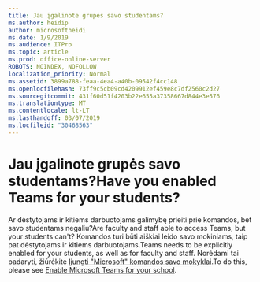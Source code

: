```yaml
---
title: Jau įgalinote grupės savo studentams?
ms.author: heidip
author: microsoftheidi
ms.date: 1/9/2019
ms.audience: ITPro
ms.topic: article
ms.prod: office-online-server
ROBOTS: NOINDEX, NOFOLLOW
localization_priority: Normal
ms.assetid: 3899a788-feaa-4ea4-a40b-09542f4cc148
ms.openlocfilehash: 73ff9c5cb09cd4209912ef459e8c7df2560c2d27
ms.sourcegitcommit: 431f60d51f4203b22e655a37358667d844e3e576
ms.translationtype: MT
ms.contentlocale: lt-LT
ms.lasthandoff: 03/07/2019
ms.locfileid: "30468563"
---
```

# <a name="have-you-enabled-teams-for-your-students"></a><span data-ttu-id="fc3b3-102">Jau įgalinote grupės savo studentams?</span><span class="sxs-lookup"><span data-stu-id="fc3b3-102">Have you enabled Teams for your students?</span></span>


<span data-ttu-id="fc3b3-103">Ar dėstytojams ir kitiems darbuotojams galimybę prieiti prie komandos, bet savo studentams negaliu?</span><span class="sxs-lookup"><span data-stu-id="fc3b3-103">Are faculty and staff able to access Teams, but your students can't?</span></span> <span data-ttu-id="fc3b3-104">Komandos turi būti aiškiai leido savo mokiniams, taip pat dėstytojams ir kitiems darbuotojams.</span><span class="sxs-lookup"><span data-stu-id="fc3b3-104">Teams needs to be explicitly enabled for your students, as well as for faculty and staff.</span></span> <span data-ttu-id="fc3b3-105">Norėdami tai padaryti, žiūrėkite [Įjungti "Microsoft" komandos savo mokyklai](https://docs.microsoft.com/education/get-started/enable-microsoft-teams).</span><span class="sxs-lookup"><span data-stu-id="fc3b3-105">To do this, please see [Enable Microsoft Teams for your school](https://docs.microsoft.com/education/get-started/enable-microsoft-teams).</span></span>
  

